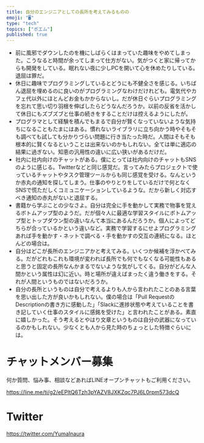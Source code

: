 ```yaml
---
title: 自分のエンジニアとしての長所を考えてみるものの
emoji: "🖥"
type: "tech"
topics: ["ポエム"]
published: true
---
```




- 前に風邪でダウンしたのを機にしばらくはまっていた趣味をやめてしまった。こうなると時間が余ってしまって仕方がない。気がつくと家に帰ってからも開発をしている。眠れない夜に少しPCを開いて心を休めたりしている。退屈は罪だ。
- 休日に趣味でプログラミングしているとどうにも不健全さを感じる。いちばん退屈を埋めるのに良いのがプログラミングなわけだけれども。電気代やカフェ代以外にほとんどお金もかからないし。だが休日ぐらいプログラミングを忘れて思い切り羽根を伸ばしたらどうなんだろうか。以前の反省を活かして休日にもズブズブと仕事の続きをすることだけは控えるようにしたが。
- プログラマとして経験を積んでもまるで自分が賢くなっていないような気持ちになることもたまにはある。慣れないライブラリに立ち向かう時やそもそも調べても試しても分かりづらい問題に行き当たった時だ。人間はそもそも根本的に賢くなるということは出来ないのかもしれない。全ては単に適応の結果に過ぎない。知恵の汎用性の違いに広い狭いがあるだけだ。
- 社内に社内向けのチャットがある。僕にとっては社内向けのチャットもSNSのように感じる。Twitterなどと同じ感覚だ。言ってみたらプロジェクトで使っているチャットやタスク管理ツールからも同じ感覚を受ける。なんというか赤丸の通知を探してしまう。仕事のやりとりをしているだけで何となくSNSで慌ただしくコミュニケーションしているような。だから新しく対応すべき通知の赤丸がないと退屈する。
- 書籍から学ぶことの少なさよ。自分は完全に手を動かして実務で物事を覚えるボトムアップ型のようだ。だが個々人に最適な学習スタイルにボトムアップ型とトップダウン型の違いなんて本当にあるんだろうか。個人によってどちらが合っているかという違いなど。実務で学習するにせよプログラミングあれば手を動かす・ネットで調べる・手を動かすの交互の連続になる。ほとんどの場合は。
- 自分はどこが長所のエンジニアかと考えてみる。いくつか候補を浮かべてみる。だがどれもこれも環境が変われば長所でも何でもなくなる可能性もあると思うと固定の長所なんかまるでないような気がしてくる。自分がどんな人間かという属性は幻に近い。時と場所が違えばまったく違う働きをする。それが人間というものではないだろうか。
- 自分の長所というものは自分で考えるよりも人から言われたことのある言葉を思い出した方が良いかもしれない。僕の場合は「Pull RequestのDescriptionの書き方に感動した」「Slackに進捗状態や考えていることを書き記していく仕事のスタイルに感銘を受けた」と言われたことがある。素直に嬉しかった。そう考えるとやはり文章というものは自分の武器になっているのかもしれない。少なくとも人から見た時のちょっとした特徴ぐらいには。



# チャットメンバー募集


何か質問、悩み事、相談などあればLINEオープンチャットもご利用ください。

https://line.me/ti/g2/eEPltQ6Tzh3pYAZV8JXKZqc7PJ6L0rpm573dcQ


# Twitter

https://twitter.com/YumaInaura

